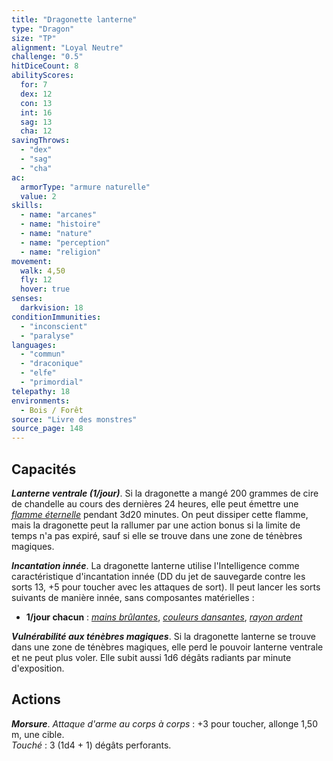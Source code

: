 ```yaml
---
title: "Dragonette lanterne"
type: "Dragon"
size: "TP"
alignment: "Loyal Neutre"
challenge: "0.5"
hitDiceCount: 8
abilityScores:
  for: 7
  dex: 12
  con: 13
  int: 16
  sag: 13
  cha: 12
savingThrows:
  - "dex"
  - "sag"
  - "cha"
ac:
  armorType: "armure naturelle"
  value: 2
skills:
  - name: "arcanes"
  - name: "histoire"
  - name: "nature"
  - name: "perception"
  - name: "religion"
movement:
  walk: 4,50
  fly: 12
  hover: true
senses:
  darkvision: 18
conditionImmunities:
  - "inconscient"
  - "paralyse"
languages:
  - "commun"
  - "draconique"
  - "elfe"
  - "primordial"
telepathy: 18
environments:
  - Bois / Forêt
source: "Livre des monstres"
source_page: 148
---
```

## Capacités
_**Lanterne ventrale (1/jour)**_. Si la dragonette a mangé 200 grammes de cire de chandelle au cours des dernières 24 heures, elle peut émettre une [_flamme éternelle_](/grimoire/flamme-eternelle/) pendant 3d20 minutes. On peut dissiper cette flamme, mais la dragonette peut la rallumer par une action bonus si la limite de temps n'a pas expiré, sauf si elle se trouve dans une zone de ténèbres magiques.

_**Incantation innée**_. La dragonette lanterne utilise l'Intelligence comme caractéristique d'incantation innée (DD du jet de sauvegarde contre les sorts 13, +5 pour toucher avec les attaques de sort). Il peut lancer les sorts suivants de manière innée, sans composantes matérielles :
* **1/jour chacun** : [_mains brûlantes_](/grimoire/mains-brulantes/), [_couleurs dansantes_](/grimoire/couleurs-dansantes/), [_rayon ardent_](/grimoire/rayon-ardent/)

_**Vulnérabilité aux ténèbres magiques**_. Si la dragonette lanterne se trouve dans une zone de ténèbres magiques, elle perd le pouvoir lanterne ventrale et ne peut plus voler. Elle subit aussi 1d6 dégâts radiants par minute d'exposition.

## Actions
_**Morsure**_. _Attaque d'arme au corps à corps_ : +3 pour toucher, allonge 1,50 m, une cible.  
_Touché_ : 3 (1d4 + 1) dégâts perforants.
